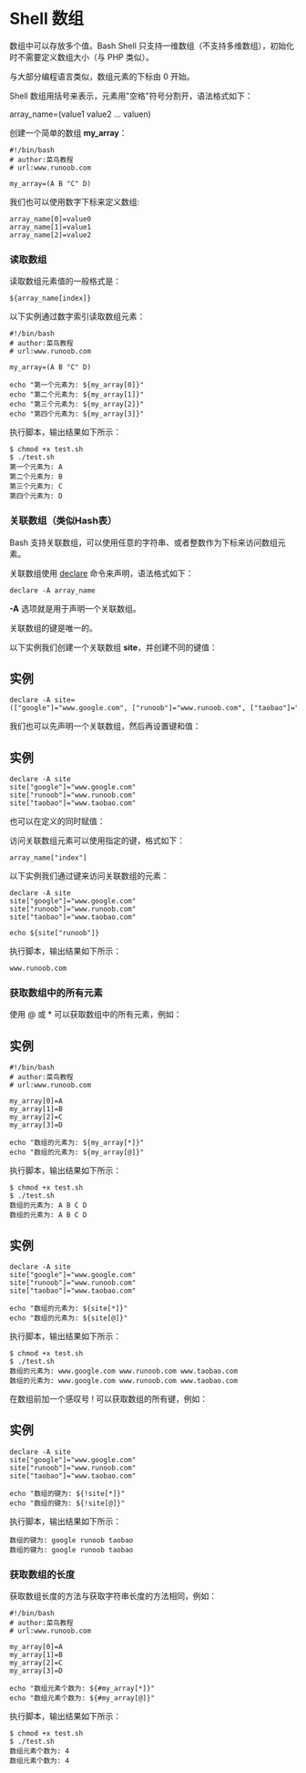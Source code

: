 # Shell 数组

数组中可以存放多个值。Bash Shell 只支持一维数组（不支持多维数组），初始化时不需要定义数组大小（与 PHP 类似）。

与大部分编程语言类似，数组元素的下标由 0 开始。

Shell 数组用括号来表示，元素用"空格"符号分割开，语法格式如下：

array_name=(value1 value2 ... valuen)

创建一个简单的数组 **my_array**：
```
#!/bin/bash  
# author:菜鸟教程  
# url:www.runoob.com  
  
my_array=(A B "C" D)  
```

我们也可以使用数字下标来定义数组:
```
array_name[0]=value0  
array_name[1]=value1  
array_name[2]=value2  
```

### 读取数组

读取数组元素值的一般格式是：
```
${array_name[index]}
```

以下实例通过数字索引读取数组元素：
```
#!/bin/bash  
# author:菜鸟教程  
# url:www.runoob.com  
  
my_array=(A B "C" D)  
  
echo "第一个元素为: ${my_array[0]}"  
echo "第二个元素为: ${my_array[1]}"  
echo "第三个元素为: ${my_array[2]}"  
echo "第四个元素为: ${my_array[3]}"  
```

执行脚本，输出结果如下所示：

```
$ chmod +x test.sh 
$ ./test.sh
第一个元素为: A
第二个元素为: B
第三个元素为: C
第四个元素为: D
```

### 关联数组（类似Hash表）

Bash 支持关联数组，可以使用任意的字符串、或者整数作为下标来访问数组元素。

关联数组使用 [declare](https://www.runoob.com/linux/linux-comm-declare.html) 命令来声明，语法格式如下：
```
declare -A array_name
```

**-A** 选项就是用于声明一个关联数组。

关联数组的键是唯一的。

以下实例我们创建一个关联数组 **site**，并创建不同的键值：

## 实例
```
declare -A site=(["google"]="www.google.com", ["runoob"]="www.runoob.com", ["taobao"]="www.taobao.com")  
```

我们也可以先声明一个关联数组，然后再设置键和值：

## 实例
```
declare -A site  
site["google"]="www.google.com"  
site["runoob"]="www.runoob.com"  
site["taobao"]="www.taobao.com"  
```

也可以在定义的同时赋值：

访问关联数组元素可以使用指定的键，格式如下：
```
array_name["index"]
```

以下实例我们通过键来访问关联数组的元素：
```
declare -A site  
site["google"]="www.google.com"  
site["runoob"]="www.runoob.com"  
site["taobao"]="www.taobao.com"  
 
echo ${site["runoob"]}  
```
 
执行脚本，输出结果如下所示：
```
www.runoob.com
```

### 获取数组中的所有元素

使用 @ 或 * 可以获取数组中的所有元素，例如：

## 实例
```
#!/bin/bash  
# author:菜鸟教程  
# url:www.runoob.com  
  
my_array[0]=A  
my_array[1]=B  
my_array[2]=C  
my_array[3]=D  
  
echo "数组的元素为: ${my_array[*]}"  
echo "数组的元素为: ${my_array[@]}"  
```

执行脚本，输出结果如下所示：
```
$ chmod +x test.sh 
$ ./test.sh
数组的元素为: A B C D
数组的元素为: A B C D
```

## 实例
```
declare -A site  
site["google"]="www.google.com"  
site["runoob"]="www.runoob.com"  
site["taobao"]="www.taobao.com"  
  
echo "数组的元素为: ${site[*]}"  
echo "数组的元素为: ${site[@]}"  
```

执行脚本，输出结果如下所示：
```
$ chmod +x test.sh 
$ ./test.sh
数组的元素为: www.google.com www.runoob.com www.taobao.com
数组的元素为: www.google.com www.runoob.com www.taobao.com
```

在数组前加一个感叹号 ! 可以获取数组的所有键，例如：

## 实例
```
declare -A site  
site["google"]="www.google.com"  
site["runoob"]="www.runoob.com"  
site["taobao"]="www.taobao.com"  
  
echo "数组的键为: ${!site[*]}"  
echo "数组的键为: ${!site[@]}"  
```

执行脚本，输出结果如下所示：
```
数组的键为: google runoob taobao
数组的键为: google runoob taobao
```

### 获取数组的长度

获取数组长度的方法与获取字符串长度的方法相同，例如：
```
#!/bin/bash  
# author:菜鸟教程  
# url:www.runoob.com  
  
my_array[0]=A  
my_array[1]=B  
my_array[2]=C  
my_array[3]=D  
  
echo "数组元素个数为: ${#my_array[*]}"  
echo "数组元素个数为: ${#my_array[@]}"  
```
执行脚本，输出结果如下所示：
```
$ chmod +x test.sh 
$ ./test.sh
数组元素个数为: 4
数组元素个数为: 4
```

